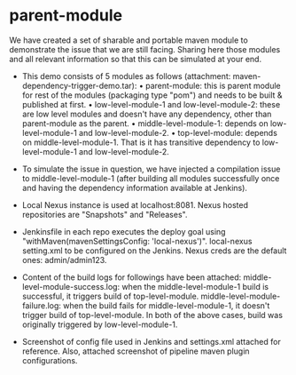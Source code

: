 # parent-module

We have created a set of sharable and portable maven module to demonstrate the issue that we are still facing. Sharing here those modules and all relevant information so that this can be simulated at your end.

- This demo consists of 5 modules as follows (attachment: maven-dependency-trigger-demo.tar): 
• parent-module: this is parent module for rest of the modules (packaging type "pom") and needs to be built & published at first. 
• low-level-module-1 and low-level-module-2: these are low level modules and doesn't have any dependency, other than parent-module as the parent. 
• middle-level-module-1: depends on low-level-module-1 and low-level-module-2. 
• top-level-module: depends on middle-level-module-1. That is it has transitive dependency to low-level-module-1 and low-level-module-2.

- To simulate the issue in question, we have injected a compilation issue to middle-level-module-1 (after building all modules successfully once and having the dependency information available at Jenkins).

- Local Nexus instance is used at localhost:8081. Nexus hosted repositories are "Snapshots" and "Releases".

- Jenkinsfile in each repo executes the deploy goal using "withMaven(mavenSettingsConfig: 'local-nexus')". local-nexus setting.xml to be configured on the Jenkins. Nexus creds are the default ones: admin/admin123.

- Content of the build logs for followings have been attached: 
middle-level-module-success.log: when the middle-level-module-1 build is successful, it triggers build of top-level-module. 
middle-level-module-failure.log: when the build fails for middle-level-module-1, it doesn't trigger build of top-level-module. 
In both of the above cases, build was originally triggered by low-level-module-1.

- Screenshot of config file used in Jenkins and settings.xml attached for reference. Also, attached screenshot of pipeline maven plugin configurations.
